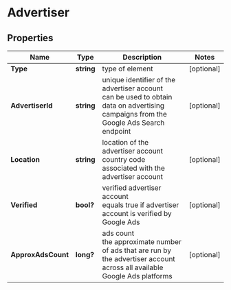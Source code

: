 # Advertiser


## Properties

| Name | Type | Description | Notes |
|------------ | ------------- | ------------- | -------------|
**Type** | **string** | type of element |[optional]|
**AdvertiserId** | **string** | unique identifier of the advertiser account<br>can be used to obtain data on advertising campaigns from the Google Ads Search endpoint |[optional]|
**Location** | **string** | location of the advertiser account<br>country code associated with the advertiser account |[optional]|
**Verified** | **bool?** | verified advertiser account<br>equals true if advertiser account is verified by Google Ads |[optional]|
**ApproxAdsCount** | **long?** | ads count<br>the approximate number of ads that are run by the advertiser account across all available Google Ads platforms |[optional]|